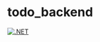 # todo_backend
[![.NET](https://github.com/s90512g/todo_backend/actions/workflows/linux.yml/badge.svg?branch=develop)](https://github.com/s90512g/todo_backend/actions/workflows/linux.yml)
